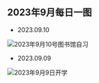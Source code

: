 ## 2023年9月每日一图

- 2023.09.10

![2023年9月10号图书馆自习](https://vip2.loli.io/2023/09/10/snWfmPZeGYz2DCN.webp)

- 2023.09.09

![2023年9月9日开学](https://vip2.loli.io/2023/09/09/vCchE57HpQNfGDs.webp)